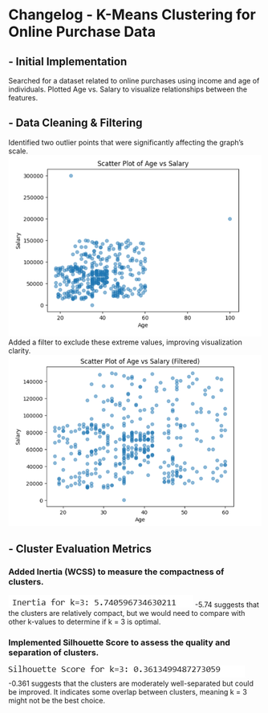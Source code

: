 # Changelog - K-Means Clustering for Online Purchase Data
## - Initial Implementation
Searched for a dataset related to online purchases using income and age of individuals.
Plotted Age vs. Salary to visualize relationships between the features.
## - Data Cleaning & Filtering
Identified two outlier points that were significantly affecting the graph’s scale.
  ![image alt](https://github.com/Omorusi/-k-Means-Clustering/blob/main/Screenshot%202025-03-03%20224209.png?raw=true)
Added a filter to exclude these extreme values, improving visualization clarity.
  ![image alt](https://github.com/Omorusi/-k-Means-Clustering/blob/main/Screenshot%202025-03-03%20135012.png?raw=true)
## - Cluster Evaluation Metrics
### Added Inertia (WCSS) to measure the compactness of clusters.
  ![image alt](https://github.com/Omorusi/-k-Means-Clustering/blob/main/Screenshot%202025-03-03%20224549.png?raw=true)
  -5.74 suggests that the clusters are relatively compact, but we would need to compare with other k-values to determine if k = 3 is optimal.
### Implemented Silhouette Score to assess the quality and separation of clusters.
 ![image alt](https://github.com/Omorusi/-k-Means-Clustering/blob/main/Screenshot%202025-03-03%20224555.png?raw=true)
-0.361 suggests that the clusters are moderately well-separated but could be improved. It indicates some overlap between clusters, meaning k = 3 might not be the best choice.
